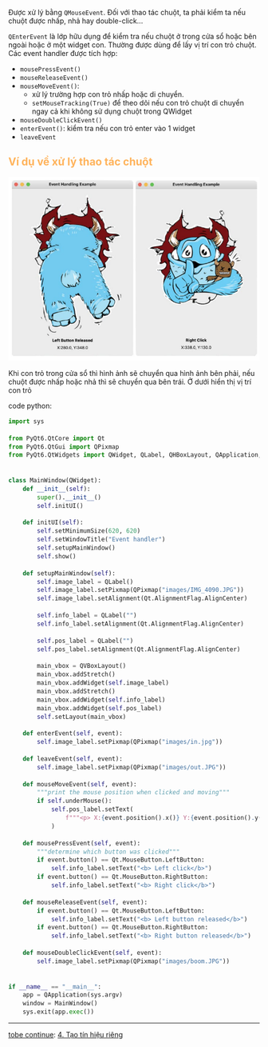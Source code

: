 Được xử lý bằng `QMouseEvent`. Đối với thao tác chuột, ta phải kiểm ta nếu chuột được nhấp, nhả hay double-click...

`QEnterEvent` là lớp hữu dụng để kiểm tra nếu chuột ở trong cửa sổ hoặc bên ngoài hoặc ở một widget con. Thường được dùng để lấy vị trí con trỏ chuột.
Các event handler được tích hợp:
- `mousePressEvent()`
- `mouseReleaseEvent()`
- `mouseMoveEvent()`: 
	- xử lý trường hợp con trỏ nhấp hoặc di chuyển.
	- `setMouseTracking(True)` để theo dõi nếu con trỏ chuột di chuyển ngay cả khi không sử dụng chuột trong QWidget
- `mouseDoubleClickEvent()`
- `enterEvent()`: kiểm tra nếu con trỏ enter vào 1 widget
- `leaveEvent`

## <span style="color:rgb(255, 179, 91)">Ví dụ về xử lý thao tác chuột</span>

![](https://github.com/sakanaowo/PyQt-and-application/blob/main/Image/Pasted%20image%2020240828153313.png?raw=true)

Khi con trỏ trong cửa sổ thì hình ảnh sẽ chuyển qua hình ảnh bên phải, nếu chuột được nhấp hoặc nhả thì sẽ chuyển qua bên trái. Ở dưới hiển thị vị trí con trỏ 

code python:
```python
import sys  
  
from PyQt6.QtCore import Qt  
from PyQt6.QtGui import QPixmap  
from PyQt6.QtWidgets import QWidget, QLabel, QHBoxLayout, QApplication, QVBoxLayout  
  
  
class MainWindow(QWidget):  
    def __init__(self):  
        super().__init__()  
        self.initUI()  
  
    def initUI(self):  
        self.setMinimumSize(620, 620)  
        self.setWindowTitle("Event handler")  
        self.setupMainWindow()  
        self.show()  
  
    def setupMainWindow(self):  
        self.image_label = QLabel()  
        self.image_label.setPixmap(QPixmap("images/IMG_4090.JPG"))  
        self.image_label.setAlignment(Qt.AlignmentFlag.AlignCenter)  
  
        self.info_label = QLabel("")  
        self.info_label.setAlignment(Qt.AlignmentFlag.AlignCenter)  
  
        self.pos_label = QLabel("")  
        self.pos_label.setAlignment(Qt.AlignmentFlag.AlignCenter)  
  
        main_vbox = QVBoxLayout()  
        main_vbox.addStretch()  
        main_vbox.addWidget(self.image_label)  
        main_vbox.addStretch()  
        main_vbox.addWidget(self.info_label)  
        main_vbox.addWidget(self.pos_label)  
        self.setLayout(main_vbox)  
  
    def enterEvent(self, event):  
        self.image_label.setPixmap(QPixmap("images/in.jpg"))  
  
    def leaveEvent(self, event):  
        self.image_label.setPixmap(QPixmap("images/out.JPG"))  
  
    def mouseMoveEvent(self, event):  
        """print the mouse position when clicked and moving"""  
        if self.underMouse():  
            self.pos_label.setText(  
                f"""<p> X:{event.position().x()} Y:{event.position().y()}</p>"""  
            )  
  
    def mousePressEvent(self, event):  
        """determine which button was clicked"""  
        if event.button() == Qt.MouseButton.LeftButton:  
            self.info_label.setText("<b> Left click</b>")  
        if event.button() == Qt.MouseButton.RightButton:  
            self.info_label.setText("<b> Right click</b>")  
  
    def mouseReleaseEvent(self, event):  
        if event.button() == Qt.MouseButton.LeftButton:  
            self.info_label.setText("<b> Left button released</b>")  
        if event.button() == Qt.MouseButton.RightButton:  
            self.info_label.setText("<b> Right button released</b>")  
  
    def mouseDoubleClickEvent(self, event):  
        self.image_label.setPixmap(QPixmap("images/boom.JPG"))  
  
  
if __name__ == "__main__":  
    app = QApplication(sys.argv)  
    window = MainWindow()  
    sys.exit(app.exec())
```

---
[tobe continue](obsidian://open?vault=Pyqt%20and%20application&file=Beginning%20PyQt%2FChapter%207%20X%E1%BB%AD%20l%C3%BD%20x%E1%BB%B1%20ki%E1%BB%87n%2F4.%20T%E1%BA%A1o%20t%C3%ADn%20hi%E1%BB%87u%20ri%C3%AAng): [4. Tạo tín hiệu riêng](4.%20Tạo%20tín%20hiệu%20riêng.md)
